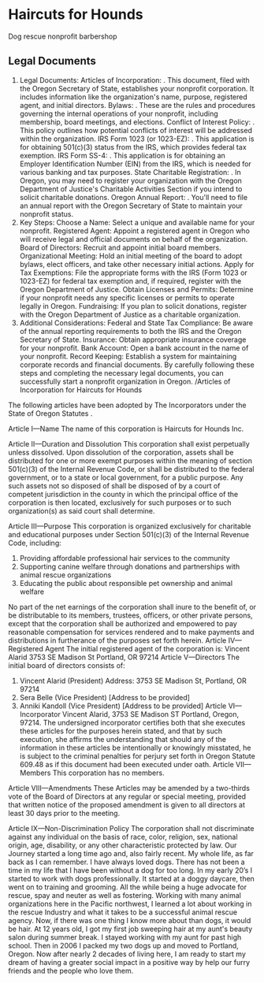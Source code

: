 # Haircuts for Hounds
Dog rescue nonprofit barbershop

## Legal Documents
1. Legal Documents:
Articles of Incorporation:
.
This document, filed with the Oregon Secretary of State, establishes your nonprofit corporation. It includes information like the organization's name, purpose, registered agent, and initial directors. 
Bylaws:
.
These are the rules and procedures governing the internal operations of your nonprofit, including membership, board meetings, and elections. 
Conflict of Interest Policy:
.
This policy outlines how potential conflicts of interest will be addressed within the organization. 
IRS Form 1023 (or 1023-EZ):
.
This application is for obtaining 501(c)(3) status from the IRS, which provides federal tax exemption. 
IRS Form SS-4:
.
This application is for obtaining an Employer Identification Number (EIN) from the IRS, which is needed for various banking and tax purposes. 
State Charitable Registration:
.
In Oregon, you may need to register your organization with the Oregon Department of Justice's Charitable Activities Section if you intend to solicit charitable donations. 
Oregon Annual Report:
.
You'll need to file an annual report with the Oregon Secretary of State to maintain your nonprofit status. 
2. Key Steps:
Choose a Name: Select a unique and available name for your nonprofit. 
Registered Agent: Appoint a registered agent in Oregon who will receive legal and official documents on behalf of the organization. 
Board of Directors: Recruit and appoint initial board members. 
Organizational Meeting: Hold an initial meeting of the board to adopt bylaws, elect officers, and take other necessary initial actions. 
Apply for Tax Exemptions: File the appropriate forms with the IRS (Form 1023 or 1023-EZ) for federal tax exemption and, if required, register with the Oregon Department of Justice. 
Obtain Licenses and Permits: Determine if your nonprofit needs any specific licenses or permits to operate legally in Oregon. 
Fundraising: If you plan to solicit donations, register with the Oregon Department of Justice as a charitable organization. 
3. Additional Considerations:
Federal and State Tax Compliance: Be aware of the annual reporting requirements to both the IRS and the Oregon Secretary of State. 
Insurance: Obtain appropriate insurance coverage for your nonprofit. 
Bank Account: Open a bank account in the name of your nonprofit. 
Record Keeping: Establish a system for maintaining corporate records and financial documents. 
By carefully following these steps and completing the necessary legal documents, you can successfully start a nonprofit organization in Oregon. 
/Articles of Incorporation 
for
 Haircuts for Hounds

The following articles have been adopted by The Incorporators under the 
State of Oregon Statutes .

Article I—Name 
The name of this corporation is Haircuts for Hounds Inc.

Article II—Duration and Dissolution
This corporation shall exist perpetually unless dissolved. Upon dissolution of the corporation, assets shall be distributed for one or more exempt purposes within the meaning of section 501(c)(3) of the Internal Revenue Code, or shall be distributed to the federal government, or to a state or local government, for a public purpose. Any such assets not so disposed of shall be disposed of by a court of competent jurisdiction in the county in which the principal office of the corporation is then located, exclusively for such purposes or to such organization(s) as said court shall determine.

Article III—Purpose
This corporation is organized exclusively for charitable and educational purposes under Section 501(c)(3) of the Internal Revenue Code, including:
1. Providing affordable professional hair services to the community
2. Supporting canine welfare through donations and partnerships with animal rescue organizations
3. Educating the public about responsible pet ownership and animal welfare

No part of the net earnings of the corporation shall inure to the benefit of, or be distributable to its members, trustees, officers, or other private persons, except that the corporation shall be authorized and empowered to pay reasonable compensation for services rendered and to make payments and distributions in furtherance of the purposes set forth herein.
Article IV—Registered Agent
The initial registered agent of the corporation is:
Vincent Alarid
3753 SE Madison St
Portland, OR 97214
Article V—Directors
The initial board of directors consists of:
1. Vincent Alarid (President)
   Address: 3753 SE Madison St, Portland, OR 97214
2. Sera Belle (Vice President)
   [Address to be provided]
3. Anniki Kandoll (Vice President)
   [Address to be provided]
Article VI—Incorporator 
Vincent Alarid, 3753 SE Madison ST 
Portland, Oregon, 97214.
The undersigned incorporator certifies both that she executes these articles for the purposes herein stated, and that by such execution, she affirms the understanding that should any of the information in these articles be intentionally or knowingly misstated, he is subject to the criminal penalties for perjury set forth in Oregon Statute 609.48 as if this document had been executed under oath.
Article VII—Members 
This corporation has no members.
 
Article VIII—Amendments
These Articles may be amended by a two-thirds vote of the Board of Directors at any regular or special meeting, provided that written notice of the proposed amendment is given to all directors at least 30 days prior to the meeting.

Article IX—Non-Discrimination Policy
The corporation shall not discriminate against any individual on the basis of race, color, religion, sex, national origin, age, disability, or any other characteristic protected by law.
Our Journey started a long time ago and, also fairly recent. My whole life, as far back as I can remember. I have always loved dogs. There has not been a time in my life that I have been without a dog for too long. 
In my early 20’s I started to work with dogs professionally. It started at a doggy daycare, then went on to training and grooming. All the while being a huge advocate for rescue, spay and neuter as well as fostering. Working with many animal organizations here in the Pacific northwest, I learned a lot about working in the rescue Industry and what it takes to be a successful animal rescue agency. Now, if there was one thing I know more about than dogs, it would be hair. At 12 years old, I got my first job sweeping hair at my aunt's beauty salon during summer break. I stayed working with my aunt for past high school. Then in 2006 I packed my two dogs up and moved to Portland, Oregon. Now after nearly 2 decades of living here, I am ready to start my dream of having a greater social impact in a positive way by help our furry friends and the people who love them.
